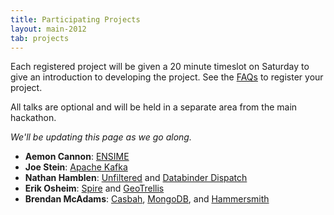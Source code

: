 ```yaml
---
title: Participating Projects
layout: main-2012
tab: projects
---
```


Each registered project will be given a 20 minute timeslot on Saturday to give an introduction to developing the project. See the [FAQs](faq.html) to register your project.

All talks are optional and will be held in a separate area from the main
hackathon.

*We'll be updating this page as we go along.*

* **Aemon Cannon**: [ENSIME](https://github.com/aemoncannon/ensime)
* **Joe Stein**: [Apache Kafka](http://incubator.apache.org/kafka/)
* **Nathan Hamblen**: [Unfiltered](https://github.com/n8han/Unfiltered) and [Databinder Dispatch](https://github.com/n8han/Databinder-Dispatch)
* **Erik Osheim**: [Spire](https://github.com/non/spire) and [GeoTrellis](https://github.com/azavea/geotrellis)
* **Brendan McAdams**: [Casbah](http://api.mongodb.org/scala/casbah/2.1.1/index.html), [MongoDB](http://www.mongodb.org/), and [Hammersmith](https://github.com/bwmcadams/hammersmith)